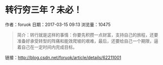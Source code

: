 # 转行穷三年？未必！
作者：foruok
日期：2017-03-15 09:13
浏览量：10475
> 简介：转行就是这样的事情：你要先积攒一点财富，支持自己的旅程，还要准备好承受转型的阵痛和能效爬坡的艰难，最后，还要给自己一个期限，逼着自己在一定时间内完成目标。

 链接：http://blog.csdn.net/foruok/article/details/62211001
